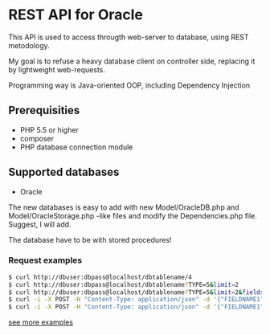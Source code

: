# REST API for Oracle

This API is used to access througth web-server to database, using REST metodology.

My goal is to refuse a heavy database client on controller side, replacing it by lightweight web-requests.

Programming way is Java-oriented OOP, including Dependency Injection


## Prerequisities

- PHP 5.5 or higher
- composer
- PHP database connection module


## Supported databases

- Oracle

The new databases is easy to add with new Model/OracleDB.php and Model/OracleStorage.php -like files and modify the Dependencies.php file. Suggest, I will add.

The database have to be with stored procedures!


### Request examples

```bash
$ curl http://dbuser:dbpass@localhost/dbtablename/4
$ curl http://dbuser:dbpass@localhost/dbtablename?TYPE=5&limit=2
$ curl http://dbuser:dbpass@localhost/dbtablename?TYPE=5&limit=2&fields=FIELDNAME1,FIELDNAME2
$ curl -i -X POST -H "Content-Type: application/json" -d '{"FIELDNAME1":"some text","FIELDNAME2":"0","FIELDNAME3":"1"}' http://dbuser:dbpass@localhost/dbtablename
$ curl -i -X POST -H "Content-Type: application/json" -d '{"FIELDNAME1":"some text","FIELDNAME2":0,"FIELDNAME3":1}' http://dbuser:dbpass@localhost/dbtablename
```
[see more examples](https://github.com/grigory-lobkov/php-db-rest-api/blob/master/EXAMPLES.md)

